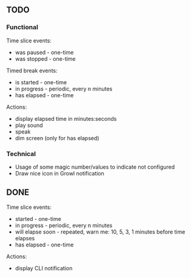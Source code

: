 ## TODO

### Functional

Time slice events:

* was paused - one-time
* was stopped - one-time

Timed break events:

* is started - one-time
* in progress - periodic, every n minutes
* has elapsed - one-time

Actions:

* display elapsed time in minutes:seconds
* play sound
* speak
* dim screen (only for has elapsed)

### Technical

* Usage of some magic number/values to indicate not configured
* Draw nice icon in Growl notification

## DONE

Time slice events:

* started - one-time
* in progress - periodic, every n minutes
* will elapse soon - repeated, warn me: 10, 5, 3, 1 minutes before time elapses
* has elapsed - one-time

Actions:

* display CLI notification
